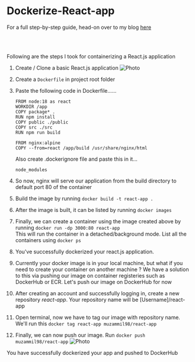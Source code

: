 # Dockerize-React-app
For a full step-by-step guide, head-on over to my blog <a href="https://medium.com/@muzammilsarwar0/containerize-your-react-js-app-with-docker-a-step-by-step-guide-c46e349f78c" target="_blank" >here</a>

<br/>
<br/>

Following are the steps I took for containerizing a React.js application

1. Create / Clone a basic React.js application
![Photo](https://user-images.githubusercontent.com/33463845/218195355-3d42230f-fd03-4f80-9825-3cadceba5e6c.png)

2. Create a `Dockerfile` in project root folder 
3. Paste the following code in Dockerfile......
    ```
    FROM node:18 as react
    WORKDIR /app
    COPY package* .
    RUN npm install
    COPY public ./public
    COPY src ./src
    RUN npm run build

    FROM nginx:alpine
    COPY --from=react /app/build /usr/share/nginx/html

    ```
    Also create .dockerignore file and paste this in it...
    ```
    node_modules
    ```
4. So now, nginx will serve our application from the build directory to default port 80 of the container
5. Build the image by running `docker build -t react-app .`
6. After the image is built, it can be listed by running `docker images`
7. Finally, we can create a container using the image created above by running `docker run -dp 3000:80 react-app`  
   This will run the container in a detached/background mode. List all the containers using `docker ps`
8. You've successfully dockerized your react.js application.
9. Currently your docker image is in your local machine, but what if you need to create your container on another machine ? We have a solution to this via pushing our image on container registeries such as DockerHub or ECR. Let's push our image on DockerHub for now
10. After creating an account and successfully logging in, create a new repository *react-app*. Your repository name will be [Username]/react-app
11. Open terminal, now we have to tag our image with repository name. We'll run this `docker tag react-app muzammil98/react-app`
12. Finally, we can now push our image. Run `docker push muzammil98/react-app`
![Photo](https://user-images.githubusercontent.com/33463845/218202447-7160c80d-8074-47f5-a982-34829d1380bf.png)

You have successfully dockerized your app and pushed to DockerHub
